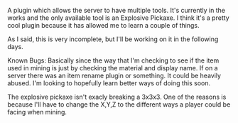 A plugin which allows the server to have multiple tools. It's currently in the works and the only available tool is an Explosive Pickaxe.
I think it's a pretty cool plugin because it has allowed me to learn a couple of things.

As I said, this is very incomplete, but I'll be working on it in the following days.

Known Bugs:
Basically since the way that I'm checking to see if the item used in mining is just by checking the material and display name. If on a server there was an item 
rename plugin or something. It could be heavily abused. I'm looking to hopefully learn better ways of doing this soon.

The explosive pickaxe isn't exacly breaking a 3x3x3. One of the reasons is because I'll have to change the X,Y,Z to the different ways a player could be facing when mining.